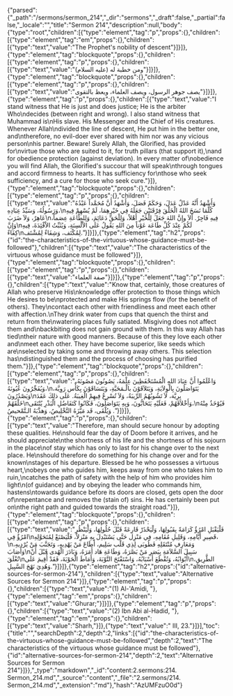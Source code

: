 {"parsed":{"_path":"/sermons/sermon_214","_dir":"sermons","_draft":false,"_partial":false,"_locale":"","title":"Sermon 214","description":null,"body":{"type":"root","children":[{"type":"element","tag":"p","props":{},"children":[{"type":"element","tag":"em","props":{},"children":[{"type":"text","value":"The Prophet's nobility of descent"}]}]},{"type":"element","tag":"blockquote","props":{},"children":[{"type":"element","tag":"p","props":{},"children":[{"type":"text","value":"ومن خطبة له (عليه السلام)"}]}]},{"type":"element","tag":"blockquote","props":{},"children":[{"type":"element","tag":"p","props":{},"children":[{"type":"text","value":"يصف جوهر الرسول، ويصف العلماء، ويعظ بالتقوى"}]}]},{"type":"element","tag":"p","props":{},"children":[{"type":"text","value":"I stand witness that He is just and does justice; He is the arbiter Who\ndecides (between right and wrong). I also stand witness that Muhammad is\nHis slave. His Messenger and the Chief of His creatures. Whenever Allah\ndivided the line of descent, He put him in the better one, and\ntherefore, no evil-doer ever shared with him nor was any vicious person\nhis partner. Beware! Surely Allah, the Glorified, has provided for\nvirtue those who are suited to it, for truth pillars (that support it),\nand for obedience protection (against deviation). In every matter of\nobedience you will find Allah, the Glorified's succour that will speak\nthrough tongues and accord firmness to hearts. It has sufficiency for\nthose who seek sufficiency, and a cure for those who seek cure."}]},{"type":"element","tag":"blockquote","props":{},"children":[{"type":"element","tag":"p","props":{},"children":[{"type":"text","value":"وَأَشْهَدُ أَنَّهُ عَدْلٌ عَدَلَ، وَحَكَمٌ فَصَلَ، وَأَشْهَدُ أَنَّ مُحَمَّداً عَبْدُهُ وَرَسُولُهُ، وَسَيِّدُ عِبَادِهِ،\nكُلَّمَا نَسَخَ اللهُ الْخَلْقَ فِرْقَتَيْنِ جَعَلَهُ فِي خَيْرِهِمَا، لَمْ يُسْهِمْ فِيهِ عَاهِرٌ، وَلاَ ضَرَبَ\nفِيهِ فَاجِرٌ. أَلاَ وإِنَّ اللهَ جَعَلَ لِلْخَيْرِ أَهْلاً، وَلِلْحَقِّ دَعَائِمَ، وَلِلطَّاعَةِ عِصَماً، وَإِنَّ\nلَكُمْ عِنْدَ كُلِّ طَاعَة عَوْناً مِنَ اللهِ يَقُولُ عَلَى الاْلْسِنَةِ، وَيُثَبِّتُ الاْفْئِدَةَ، فِيهِ كِفَاءٌ\nلِمُكْتَف، وَشِفَاءٌ لِمُشْتَف."}]}]},{"type":"element","tag":"h2","props":{"id":"the-characteristics-of-the-virtuous-whose-guidance-must-be-followed"},"children":[{"type":"text","value":"The characteristics of the virtuous whose guidance must be followed"}]},{"type":"element","tag":"blockquote","props":{},"children":[{"type":"element","tag":"p","props":{},"children":[{"type":"text","value":"صفة العلماء"}]}]},{"type":"element","tag":"p","props":{},"children":[{"type":"text","value":"Know that, certainly, those creatures of Allah who preserve His\nknowledge offer protection to those things which He desires to be\nprotected and make His springs flow (for the benefit of others). They\ncontact each other with friendliness and meet each other with affection.\nThey drink water from cups that quench the thirst and return from the\nwatering places fully satiated. Misgiving does not affect them and\nbackbiting does not gain ground with them. In this way Allah has tied\ntheir nature with good manners. Because of this they love each other and\nmeet each other. They have become superior, like seeds which are\nselected by taking some and throwing away others. This selection has\ndistinguished them and the process of choosing has purified them."}]},{"type":"element","tag":"blockquote","props":{},"children":[{"type":"element","tag":"p","props":{},"children":[{"type":"text","value":"وَاعْلَمُوا أَنَّ عِبَادَ اللهِ الْمُسْتَحْفَظِينَ عِلْمَهُ، يَصُونُونَ مَصُونَهُ، وَيُفَجِّرُونَ عُيُونَهُ،\nيَتَوَاصَلُونَ بِالْوِلاَيَةِ، وَيَتَلاَقَوْنَ بالْـمَحَبَّةِ، وَيَتَسَاقَوْنَ بِكَأْس رَوِيَّة، وَيَصْدُرُونَ\nبِرِيَّة، لاَ تَشُوبُهُمُ الرِّيبَةُ، وَلاَ تُسْرِعُ فِيهِمْ الْغِيبَةُ. عَلَى ذلِكَ عَقَدَ خَلْقَهُمْ\nوَأَخْلاَقَهُمْ، فَعَلَيْهِ يَتَحَابُّونَ، وَبِهِ يَتَوَاصَلُونَ، فَكَانُوا كَتَفَاضُلِ الْبَذْرِ يُنْتَقَى،\nفَيُوْخَذُ مِنْهُ وَيُلْقَى، قَد مَيَّزَهُ التَّخْلِيصُ، وَهذَّبَهُ الـتَّمْحيصُ ."}]}]},{"type":"element","tag":"p","props":{},"children":[{"type":"text","value":"Therefore, man should secure honour by adopting these qualities. He\nshould fear the day of Doom before it arrives, and he should appreciate\nthe shortness of his life and the shortness of his sojourn in the place\nof stay which has only to last for his change over to the next place. He\nshould therefore do something for his change over and for the known\nstages of his departure. Blessed be he who possesses a virtuous heart,\nobeys one who guides him, keeps away from one who takes him to ruin,\ncatches the path of safety with the help of him who provides him light\n(of guidance) and by obeying the leader who commands him, hastens\ntowards guidance before its doors are closed, gets open the door of\nrepentance and removes the (stain of) sins. He has certainly been put on\nthe right path and guided towards the straight road."}]},{"type":"element","tag":"blockquote","props":{},"children":[{"type":"element","tag":"p","props":{},"children":[{"type":"text","value":"فَلْيَقْبَلِ امْرُؤٌ كَرَامَةً بِقَبُولِهَا، وَلْيَحْذَرْ قَارِعَةً قَبْلَ حُلُولِهَا، وَلْيَنْظُرِ امْرُؤٌ فِي\nقَصِيرِ أَيَّامِهِ، وَقَلِيلِ مُقَامِهِ، فِي مَنْزِل حَتَّى يَسْتَبْدِلَ بِهِ مَنْزِلاً، فَلْيَصْنَعْ لِمُتَحَوَّلِهِ،\nوَمَعَارِفِ مُنْتَقَلِهِ فَطُوبَى لِذِي قَلْب سَلِيم، أَطَاعَ مَنْ يَهْدِيهِ، وَتَجَنَّبَ مَنْ يُرْدِيهِ، وَأَصَابَ\nسَبِيلَ السَّلاَمَةِ بِبَصَرِ مَنْ بَصَّرَهُ، وَطَاعَةِ هَاد أَمَرَهُ، وَبَادَرَ الْهُدى قَبْلَ أَنْ تُغْلَقَ\nأَبْوَابُهُ، وَتُقْطَعَ أَسْبَابُهُ، وَاسْتَفْتَحَ التَّوْبَةَ، وَأَمَاطَ الْحَوْبَةَ، فَقَدْ أُقِيمَ عَلَى\nالطَّرِيقِ، وَهُدِيَ نَهْجَ السَّبِيلِ."}]}]},{"type":"element","tag":"h2","props":{"id":"alternative-sources-for-sermon-214"},"children":[{"type":"text","value":"Alternative Sources for Sermon 214"}]},{"type":"element","tag":"p","props":{},"children":[{"type":"text","value":"(1) Al-'Amidi, "},{"type":"element","tag":"em","props":{},"children":[{"type":"text","value":"Ghurar;"}]}]},{"type":"element","tag":"p","props":{},"children":[{"type":"text","value":"(2) Ibn Abi al-Hadid, "},{"type":"element","tag":"em","props":{},"children":[{"type":"text","value":"Sharh,"}]},{"type":"text","value":" III, 23."}]}],"toc":{"title":"","searchDepth":2,"depth":2,"links":[{"id":"the-characteristics-of-the-virtuous-whose-guidance-must-be-followed","depth":2,"text":"The characteristics of the virtuous whose guidance must be followed"},{"id":"alternative-sources-for-sermon-214","depth":2,"text":"Alternative Sources for Sermon 214"}]}},"_type":"markdown","_id":"content:2.sermons:214. Sermon_214.md","_source":"content","_file":"2.sermons/214. Sermon_214.md","_extension":"md"},"hash":"AzUMFzuO0d"}